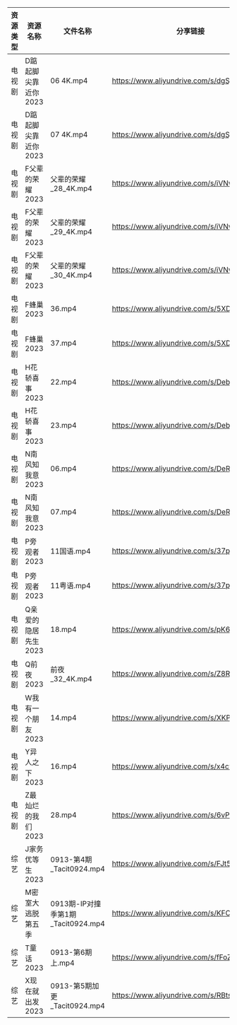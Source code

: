 | 资源类型 | 资源名称         | 文件名称                         | 分享链接                                      | 更新时间       |
| ---- | ------------ | ---------------------------- | ----------------------------------------- | ---------- |
| 电视剧  | D踮起脚尖靠近你2023 | 06 4K.mp4                    | https://www.aliyundrive.com/s/dgSjr6FRir3 | 2023-09-14 |
| 电视剧  | D踮起脚尖靠近你2023 | 07 4K.mp4                    | https://www.aliyundrive.com/s/dgSjr6FRir3 | 2023-09-14 |
| 电视剧  | F父辈的荣耀2023   | 父辈的荣耀_28_4K.mp4              | https://www.aliyundrive.com/s/iVNwibyXW9P | 2023-09-14 |
| 电视剧  | F父辈的荣耀2023   | 父辈的荣耀_29_4K.mp4              | https://www.aliyundrive.com/s/iVNwibyXW9P | 2023-09-14 |
| 电视剧  | F父辈的荣耀2023   | 父辈的荣耀_30_4K.mp4              | https://www.aliyundrive.com/s/iVNwibyXW9P | 2023-09-14 |
| 电视剧  | F蜂巢2023      | 36.mp4                       | https://www.aliyundrive.com/s/5XDFM5Edxba | 2023-09-14 |
| 电视剧  | F蜂巢2023      | 37.mp4                       | https://www.aliyundrive.com/s/5XDFM5Edxba | 2023-09-14 |
| 电视剧  | H花轿喜事2023    | 22.mp4                       | https://www.aliyundrive.com/s/Deb73Nu6cAg | 2023-09-14 |
| 电视剧  | H花轿喜事2023    | 23.mp4                       | https://www.aliyundrive.com/s/Deb73Nu6cAg | 2023-09-14 |
| 电视剧  | N南风知我意2023   | 06.mp4                       | https://www.aliyundrive.com/s/DeRMnNbejyx | 2023-09-14 |
| 电视剧  | N南风知我意2023   | 07.mp4                       | https://www.aliyundrive.com/s/DeRMnNbejyx | 2023-09-14 |
| 电视剧  | P旁观者2023     | 11国语.mp4                     | https://www.aliyundrive.com/s/37pqFfWTwos | 2023-09-14 |
| 电视剧  | P旁观者2023     | 11粤语.mp4                     | https://www.aliyundrive.com/s/37pqFfWTwos | 2023-09-14 |
| 电视剧  | Q亲爱的隐居先生2023 | 18.mp4                       | https://www.aliyundrive.com/s/pK6ZZintQ5o | 2023-09-14 |
| 电视剧  | Q前夜2023      | 前夜_32_4K.mp4                 | https://www.aliyundrive.com/s/Z8RY9qPcmgX | 2023-09-14 |
| 电视剧  | W我有一个朋友2023  | 14.mp4                       | https://www.aliyundrive.com/s/XKPwiseqWcd | 2023-09-14 |
| 电视剧  | Y异人之下2023    | 16.mp4                       | https://www.aliyundrive.com/s/x4c9VAmpoeU | 2023-09-14 |
| 电视剧  | Z最灿烂的我们2023  | 28.mp4                       | https://www.aliyundrive.com/s/6vPRBkMxLP1 | 2023-09-14 |
| 综艺   | J家务优等生2023   | 0913-第4期_Tacit0924.mp4       | https://www.aliyundrive.com/s/FJt54CodgfL | 2023-09-14 |
| 综艺   | M密室大逃脱第五季    | 0913期-IP对撞季第1期_Tacit0924.mp4 | https://www.aliyundrive.com/s/KFCWQFSRon1 | 2023-09-14 |
| 综艺   | T童话2023      | 0913-第6期上.mp4                | https://www.aliyundrive.com/s/fFoZet5PGkd | 2023-09-14 |
| 综艺   | X现在就出发2023   | 0913-第5期加更_Tacit0924.mp4     | https://www.aliyundrive.com/s/RBtsDZX8Y3n | 2023-09-14 |
